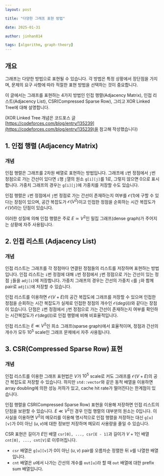 ```yaml
---
layout: post

title: "다양한 그래프 표현 방법"

date: 2025-01-31

author: jinhan814

tags: [algorithm, graph-theory]
---
```


## 개요

그래프는 다양한 방법으로 표현될 수 있습니다. 각 방법은 특정 상황에서 장단점을 가지며, 문제의 요구 사항에 따라 적절한 표현 방법을 선택하는 것이 중요합니다.

이 글에서는 그래프를 표현하는 4가지 방법인 인접 행렬(Adjacency Matrix), 인접 리스트(Adjacency List), CSR(Compressed Sparse Row), 그리고 XOR Linked Tree에 대해 설명합니다.

(XOR Linked Tree 개념은 코드포스 글 [https://codeforces.com/blog/entry/135239](https://codeforces.com/blog/entry/135239)을 참고해 작성했습니다)

## 1. 인접 행렬 (Adjacency Matrix)

### 개념
인접 행렬은 그래프를 2차원 배열로 표현하는 방법입니다. 그래프에 `i`번 정점에서 `j`번 정점으로 가는 간선이 있다면 `i`행 `j`열의 원소 `g[i][j]`를 $1$로, 그렇지 않으면 $0$으로 표시합니다. 가중치 그래프의 경우는 `g[i][j]`에 가중치를 저장할 수도 있습니다.

인접 행렬은 `i`번 정점에서 `j`번 정점로 가는 간선이 존재하는지 여부를 $\mathcal{O}(1)$에 구할 수 있다는 장점이 있으며, 공간 복잡도가 $\mathcal{O}(V^2)$이고 인접한 정점을 순회하는 시간 복잡도가 $\mathcal{O}(V)$라는 단점이 있습니다.

이러한 성질에 의해 인접 행렬은 주로 $E \simeq V^2$인 밀집 그래프(dense graph)가 주어지는 상황에 자주 사용됩니다.

## 2. 인접 리스트 (Adjacency List)

### 개념
인접 리스트는 그래프를 각 정점마다 연결된 정점들의 리스트를 저장하며 표현하는 방법입니다. 인접 리스트는 `i`번 정점에 대해 `i`번 정점에서 `j`번 정점으로 가는 간선이 있는 정점 `j`들을 `adj[i]`에 저장합니다. 가중치 그래프의 경우는 간선의 가중치 `c`를 `j`와 함께 pair로 `adj[i]`에 저장할 수 있습니다.

인접 리스트를 이용하면 $\mathcal{O}(V + E)$의 공간 복잡도에 그래프를 저장할 수 있으며 인접한 정점을 순회하는 시간 복잡도가 실제로 인접한 정점의 개수인 $\mathcal{O}(deg(i))$와 같다는 장점이 있습니다. 단점은 `i`번 정점에서 `j`번 정점으로 가는 간선이 존재하는지 여부를 확인하는 시간복잡도가 $\mathcal{O}(deg(i))$로 인접 행렬에 비해 비효율적입니다.

인접 리스트는 $E \ll V^2$인 희소 그래프(sparse graph)에서 효율적이며, 정점과 간선의 개수가 모두 $10^5$ scale인 그래프 문제에서 자주 사용됩니다.

## 3. CSR(Compressed Sparse Row) 표현

### 개념
인접 리스트를 이용한 그래프 표현법은 $V$가 $10^5$ scale로 커도 그래프를 $\mathcal{O}(V + E)$의 공간 복잡도로 저장할 수 있습니다. 하지만 `std::vector`와 같은 동적 배열을 이용하면 array doubling에 의한 성능 저하가 있고, cache hit rate가 떨어진다는 한계점이 있습니다.

인접 행렬을 CSR(Compressed Sparse Row) 표현을 이용해 저장하면 인접 리스트의 단점을 보완할 수 있습니다. $E \ll V^2$인 경우 인접 행렬의 대부분의 원소는 $0$입니다. 이 사실을 이용하면 $V^2$의 메모리를 이용해 명시적으로 인접 행렬을 저장하는 대신 `g[u][v]`가 $0$이 아닌 $(u, v)$에 대한 정보만 저장하며 메모리 사용량을 줄일 수 있습니다.

CSR 표현은 길이가 $E$인 배열 `csr[0], ..., csr[E - 1]`과 길이가 $V + 1$인 배열 `cnt[0], ..., cnt[V]`로 이루어집니다.

- `csr` 배열은 `g[u][v]`가 $0$이 아닌 $(u, v)$ pair를 오름차순 정렬한 뒤 $v$를 나열한 배열입니다.
- `cnt` 배열은 $u$에서 나가는 간선의 개수를 `out[u]`라 할 때 `out` 배열에 대한 prefix sum 배열입니다.